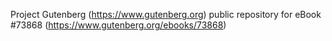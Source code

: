 Project Gutenberg (https://www.gutenberg.org) public repository for
eBook #73868 (https://www.gutenberg.org/ebooks/73868)
